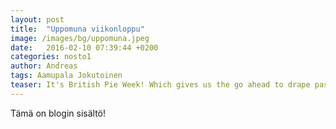 ```yaml
---
layout: post
title:  "Uppomuna viikonloppu"
image: /images/bg/uppomuna.jpeg
date:   2016-02-10 07:39:44 +0200
categories: nosto1
author: Andreas
tags: Aamupala Jokutoinen
teaser: It's British Pie Week! Which gives us the go ahead to drape pastry over everything we're cooking, turning our meals into one of the great culinary institutions of the UK. Learn how to give your pastry that professional finishing touch, try something a little more exotic than steak and ale or whip up something sweet for dessert.
---
```


Tämä on blogin sisältö!